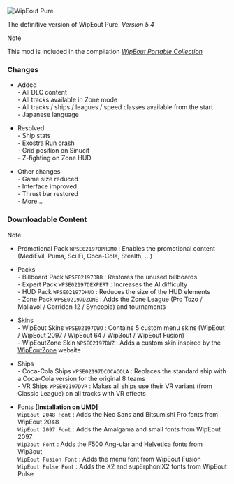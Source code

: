 ![WipEout Pure](https://github.com/user-attachments/assets/04b5ba85-c9a4-4df7-9a5a-5ca42e59ccbf)

The definitive version of WipEout Pure. *Version 5.4*

> [!NOTE]
> This mod is included in the compilation [*WipEout Portable Collection*](https://github.com/NR74W/WipEout-Mods/tree/master/WipEout%20Portable%20Collection)

### Changes
- Added  
*-* All DLC content  
*-* All tracks available in Zone mode  
*-* All tracks / ships / leagues / speed classes available from the start  
*-* Japanese language

- Resolved  
*-* Ship stats  
*-* Exostra Run crash  
*-* Grid position on Sinucit  
*-* Z-fighting on Zone HUD

- Other changes  
*-* Game size reduced  
*-* Interface improved  
*-* Thrust bar restored  
*-* More…

### Downloadable Content
> [!NOTE]
> - Promotional Pack `WPSE02197DPROMO` : Enables the promotional content (MediEvil, Puma, Sci Fi, Coca-Cola, Stealth, …)

- Packs  
*-* Billboard Pack `WPSE02197DBB` : Restores the unused billboards  
*-* Expert Pack `WPSE02197DEXPERT` : Increases the AI difficulty  
*-* HUD Pack `WPSE02197DHUD` : Reduces the size of the HUD elements  
*-* Zone Pack `WPSE02197DZONE` : Adds the Zone League (Pro Tozo / Mallavol / Corridon 12 / Syncopia) and tournaments

- Skins  
*-* WipEout Skins `WPSE02197DWO` : Contains 5 custom menu skins (WipEout / WipEout 2097 / WipEout 64 / Wip3out / WipEout Fusion)  
*-* WipEoutZone Skin `WPSE02197DWZ` : Adds a custom skin inspired by the [WipEoutZone](https://www.wipeoutzone.com/forum/showthread.php?2809-WipeoutZonE-Skin) website

- Ships  
*-* Coca-Cola Ships `WPSE02197DCOCACOLA` : Replaces the standard ship with a Coca-Cola version for the original 8 teams  
*-* VR Ships `WPSE02197DVR` : Makes all ships use their VR variant (from Classic League) on all tracks with VR effects

- Fonts **[Installation on UMD]**  
`WipEout 2048 Font` : Adds the Neo Sans and Bitsumishi Pro fonts from WipEout 2048  
`WipEout 2097 Font` : Adds the Amalgama and small fonts from WipEout 2097  
`Wip3out Font` : Adds the F500 Ang-ular and Helvetica fonts from Wip3out  
`WipEout Fusion Font` : Adds the menu font from WipEout Fusion  
`WipEout Pulse Font` : Adds the X2 and supErphoniX2 fonts from WipEout Pulse
